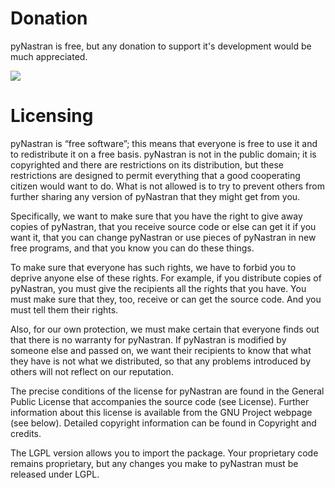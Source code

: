 # Donation #
pyNastran is free, but any donation to support it's development would be much appreciated.

[![](https://www.paypalobjects.com/en_US/i/btn/btn_donateCC_LG.gif)](https://www.paypal.com/cgi-bin/webscr?cmd=_donations&business=XH9CY9GDKWSFU&lc=US&item_name=pyNastran&currency_code=USD&bn=PP%2dDonationsBF%3abtn_donateCC_LG%2egif%3aNonHosted)

# Licensing #

pyNastran is “free software”; this means that everyone is free to use it and to redistribute it on a free basis. pyNastran is not in the public domain; it is copyrighted and there are restrictions on its distribution, but these restrictions are designed to permit everything that a good cooperating citizen would want to do. What is not allowed is to try to prevent others from further sharing any version of pyNastran that they might get from you.

Specifically, we want to make sure that you have the right to give away copies of pyNastran, that you receive source code or else can get it if you want it, that you can change pyNastran or use pieces of pyNastran in new free programs, and that you know you can do these things.

To make sure that everyone has such rights, we have to forbid you to deprive anyone else of these rights. For example, if you distribute copies of pyNastran, you must give the recipients all the rights that you have. You must make sure that they, too, receive or can get the source code. And you must tell them their rights.

Also, for our own protection, we must make certain that everyone finds out that there is no warranty for pyNastran. If pyNastran is modified by someone else and passed on, we want their recipients to know that what they have is not what we distributed, so that any problems introduced by others will not reflect on our reputation.

The precise conditions of the license for pyNastran are found in the General Public License that accompanies the source code (see License). Further information about this license is available from the GNU Project webpage (see below). Detailed copyright information can be found in Copyright and credits.


The LGPL version allows you to import the package.  Your proprietary code remains proprietary, but any changes you make to pyNastran must be released under LGPL.